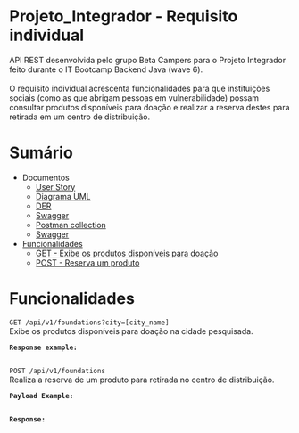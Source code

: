 # Projeto_Integrador - Requisito individual
API REST desenvolvida pelo grupo Beta Campers para o Projeto Integrador feito durante o IT Bootcamp Backend Java (wave 6).
<br><br> O requisito individual acrescenta funcionalidades para que instituições sociais (como as que abrigam pessoas em vulnerabilidade) possam consultar produtos disponíveis para doação e realizar a reserva destes para retirada em um centro de distribuição.

# Sumário

- Documentos
  - [User Story](User%20story.pdf)
  - <a href="">Diagrama UML </a>
  - [DER]()
  - [Swagger]()
  - [Postman collection]()
  - [Swagger]()
- [Funcionalidades](#funcionalidades)
  - [GET - Exibe os produtos disponíveis para doação](#get)
  - [POST - Reserva um produto](#post)

# Funcionalidades

`GET /api/v1/foundations?city=[city_name]` <br name="get">
Exibe os produtos disponíveis para doação na cidade pesquisada.
<pre><code><b>Response example:</b>

</code></pre>
 
 `POST /api/v1/foundations` <br name="post">
Realiza a reserva de um produto para retirada no centro de distribuição.
<pre><code><b>Payload Example:</b>


<b>Response:</b>
</code></pre>

